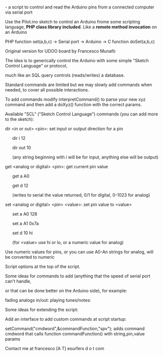 <p><bArduino Pilot.ino - v 0.1</b> - a script to control and read the Arduino pins from a connected computer via serial port</p>

<p>Use the Pilot.ino sketch to control an Arduino frome some scripting language, <b>PHP class library included</b>. Like a <b>remote method invocation</b> on an Arduino</p>


<p>PHP function set(a,b,c) -> Serial port -> Arduino -> C function doSet(a,b,c)


<p>Original version for UDOO board by Francesco Munaf&ograve;</p>





<p>
The idea is to generically control the Arduino with some simple "Sketch Control Language" or protocol,

much like an SQL query controls (reads/writes) a database.

Standard commands are limited but we may slowly add commands when needed, to cover all possible interactions.


To add commands modify interpretCommand() to parse your new xyz command and then add a doXyz() function with the correct params.
</p>



<p>Available "SCL" ("Sketch Control Language") commands (you can add more to the sketch):</p>


<p>dir &lt;in or out> &lt;pin>: set input or output direction for a pin</p>

<ul><p>dir i 12</p>

<p>dir out 10</p>

<p>(any string beginning with i will be for input, anything else will be output)
</p>
</ul>

<p>get &lt;analog or digital> &lt;pin>: get current pin value</p>

<ul><p>get a A0</p>

<p>get d 12</p>

<p>(writes to serial the value returned, 0/1 for digital, 0-1023 for analog)
</p>
</ul>

<p>set &lt;analog or digital> &lt;pin> &lt;value>: set pin value to &lt;value>

<ul><p>set a A0 128</p>

<p>set a A1 0x7a</p>

<p>set d 10 hi</p>

<p>(for &lt;value> use hi or lo, or a numeric value for analog)
</p>
</ul>


<p>Use numeric values for pins, or you can use A0-An strings for analog, will be converted to numeric
</p>

<p>Script options at the top of the script.
</p>

<p>Some ideas for commands to add (anything that the speed of serial port can't handle,

or that can be done better on the Arduino side), for example:
</p>
<p>fading analogs in/out:
playing tunes/notes:
</p>


<p>Some ideas for extending the script:
</p>

<p>Add an interface to add custom commands at script startup:

setCommand("cmdword",&commandFunction,"spv");  adds command cmdword that calls function commandFunction() with string,pin,value params
</p>

<p>Contact me at francesco [A T] esurfers d o t com
</p>


